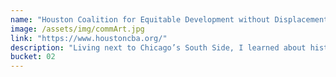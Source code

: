 ```yaml
---
name: "Houston Coalition for Equitable Development without Displacement (HCEDD)"
image: /assets/img/commArt.jpg
link: "https://www.houstoncba.org/"
description: "Living next to Chicago’s South Side, I learned about historical racial and economic disparities with the migration to the suburbs, and know education is a major component in upward mobility. In college, I have become an advocate for the Houston Coalition for Equitable Development without Displacement (HCEDD) in Houston. I have supported the HCEDD and the Houston Community Benefits Agreement since its formation my junior year, to ensure that the residents of Third Ward, Houston’s historically low-income Black neighborhood, have a say in the development of Rice’s innovation district in their community. As a Rice student, I have supported this by increasing awareness on campus via tabling and attending HCEDD meetings to best understand the wishes of the current Third Ward members. I am committed to improving access and opportunity for all, and have done so by volunteering to assist at these community gatherings and also engaging in the conversations with professors and the Provost on Rice’s stance on supporting the community."
bucket: 02
---
```


